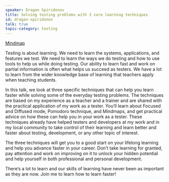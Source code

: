 ```yaml
---
speaker: Dragan Spiridonov
title: Solving testing problems with 3 core learning techniques
id: dragan-spiridonov
talk: true
topic-category: testing
---
```

<a href="https://drive.google.com/file/d/0B36uqsKV90-HbVVfOUlGQVdfRTQ/view?usp=sharing">Mindmap</a>

Testing is about learning. We need to learn the systems, applications, and features we test. We need to learn the ways we do testing and how to use tools to help us while doing testing. Our ability to learn fast and work on partial information is often what helps us succeed as testers. We have a lot to learn from the wider knowledge base of learning that teachers apply when teaching students.

In this talk, we look at three specific techniques that can help you learn faster while solving some of the everyday testing problems. The techniques are based on my experience as a teacher and a trainer and are shared with the practical application of my work as a tester. You’ll learn about Focused and Diffused mode, Pomodoro technique, and Mindmaps, and get practical advice on how these can help you in your work as a tester. These techniques already have helped testers and developers at my work and in my local community to take control of their learning and learn better and faster about testing, development, or any other topic of interest.

The three techniques will get you to a good start on your lifelong learning and help you advance faster in your career. Don’t take learning for granted, pay attention and work on improving on it to unlock your hidden potential and help yourself in both professional and personal development.

There’s a lot to learn and our skills of learning have never been as important as they are now. Join me to learn how to learn faster!

